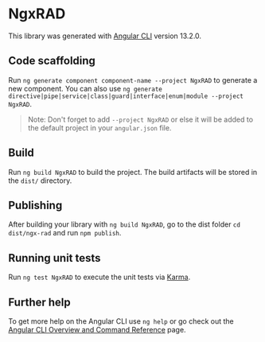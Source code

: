 # NgxRAD

This library was generated with [Angular CLI](https://github.com/angular/angular-cli) version 13.2.0.

## Code scaffolding

Run `ng generate component component-name --project NgxRAD` to generate a new component. You can also use `ng generate directive|pipe|service|class|guard|interface|enum|module --project NgxRAD`.
> Note: Don't forget to add `--project NgxRAD` or else it will be added to the default project in your `angular.json` file. 

## Build

Run `ng build NgxRAD` to build the project. The build artifacts will be stored in the `dist/` directory.

## Publishing

After building your library with `ng build NgxRAD`, go to the dist folder `cd dist/ngx-rad` and run `npm publish`.

## Running unit tests

Run `ng test NgxRAD` to execute the unit tests via [Karma](https://karma-runner.github.io).

## Further help

To get more help on the Angular CLI use `ng help` or go check out the [Angular CLI Overview and Command Reference](https://angular.io/cli) page.
